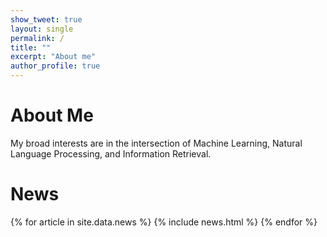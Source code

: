 ```yaml
---
show_tweet: true
layout: single
permalink: /
title: ""
excerpt: "About me"
author_profile: true
---
```


# About Me
My broad interests are in the intersection of Machine Learning, Natural Language Processing, and Information Retrieval.

# News
<table>
{% for article in site.data.news %}
<tr>
{% include news.html %}
</tr>
{% endfor %}
</table>